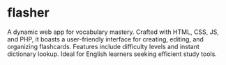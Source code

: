 # flasher
A dynamic web app for vocabulary mastery. Crafted with HTML, CSS, JS, and PHP, it boasts a user-friendly interface for creating, editing, and organizing flashcards. Features include difficulty levels and instant dictionary lookup. Ideal for English learners seeking efficient study tools.
